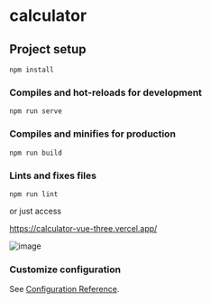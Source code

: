 # calculator

## Project setup
```
npm install
```

### Compiles and hot-reloads for development
```
npm run serve
```

### Compiles and minifies for production
```
npm run build
```

### Lints and fixes files
```
npm run lint
```
or
just access

https://calculator-vue-three.vercel.app/

![image](https://user-images.githubusercontent.com/48918930/117251430-0b305900-ae1b-11eb-97a3-8e583eb522c6.png)

### Customize configuration
See [Configuration Reference](https://cli.vuejs.org/config/).
